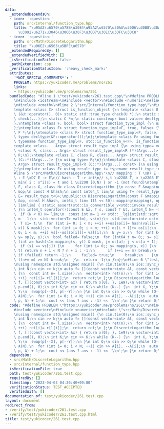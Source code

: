 ```yaml
---
data:
  _extendedDependsOn:
  - icon: ':question:'
    path: src/Internal/function_type.hpp
    title: "\u95A2\u6570\u578B\u3084\u95A2\u6570\u30AA\u30D6\u30B8\u30A7\u30AF\u30C8\
      \u3092\u6271\u3046\u30C6\u30F3\u30D7\u30EC\u30FC\u30C8"
  - icon: ':question:'
    path: src/Math/DiscreteLogarithm.hpp
    title: "\u96E2\u6563\u5BFE\u6570"
  _extendedRequiredBy: []
  _extendedVerifiedWith: []
  _isVerificationFailed: false
  _pathExtension: cpp
  _verificationStatusIcon: ':heavy_check_mark:'
  attributes:
    '*NOT_SPECIAL_COMMENTS*': ''
    PROBLEM: https://yukicoder.me/problems/no/261
    links:
    - https://yukicoder.me/problems/no/261
  bundledCode: "#line 1 \"test/yukicoder/261.test.cpp\"\n#define PROBLEM \"https://yukicoder.me/problems/no/261\"\
    \n#include <iostream>\n#include <vector>\n#include <numeric>\n#line 2 \"src/Math/DiscreteLogarithm.hpp\"\
    \n#include <cmath>\n#line 2 \"src/Internal/function_type.hpp\"\n#include <type_traits>\n\
    template <class C> struct is_function_object {\n template <class U, int dummy=\
    \ (&U::operator(), 0)> static std::true_type check(U *);\n static std::false_type\
    \ check(...);\n static C *m;\n static constexpr bool value= decltype(check(m))::value;\n\
    };\ntemplate <class F, bool, bool> struct function_type_impl {\n using type= void;\n\
    };\ntemplate <class F> struct function_type_impl<F, true, false> {\n using type=\
    \ F *;\n};\ntemplate <class F> struct function_type_impl<F, false, true> {\n using\
    \ type= decltype(&F::operator());\n};\ntemplate <class F> using function_type_t=\
    \ typename function_type_impl<F, std::is_function_v<F>, is_function_object<F>::value>::type;\n\
    template <class... Args> struct result_type_impl {\n using type= void;\n};\ntemplate\
    \ <class R, class... Args> struct result_type_impl<R (*)(Args...)> {\n using type=\
    \ R;\n};\ntemplate <class C, class R, class... Args> struct result_type_impl<R\
    \ (C::*)(Args...)> {\n using type= R;\n};\ntemplate <class C, class R, class...\
    \ Args> struct result_type_impl<R (C::*)(Args...) const> {\n using type= R;\n\
    };\ntemplate <class F> using result_type_t= typename result_type_impl<function_type_t<F>>::type;\n\
    #line 5 \"src/Math/DiscreteLogarithm.hpp\"\n// mapping : T \xD7 E -> T\n// op\
    \ : E \xD7 E -> E\n// hash : T -> int\n// s,t \u2208 T, x \u2208 E\n// return\
    \ min{ i : x^i(s) = t and i \u2208 [0,N) } or -1 (not found)\ntemplate <class\
    \ F, class G, class H> class DiscreteLogarithm {\n const F &mapping;\n const G\
    \ &op;\n const H &hash;\n const int64_t lim;\n using T= result_type_t<F>;\n using\
    \ E= result_type_t<G>;\npublic:\n DiscreteLogarithm(const F &mapping, const G\
    \ &op, const H &hash, int64_t lim= 1ll << 50): mapping(mapping), op(op), hash(hash),\
    \ lim(lim) { static_assert(std::is_convertible_v<std::invoke_result_t<H, T>, int>);\
    \ }\n int64_t operator()(const E &x, T s, const T &t, int64_t N= -1) const {\n\
    \  if (N < 0) N= lim;\n  const int m= 1 << std::__lg(int(std::sqrt(N) + 1)), mask=\
    \ m - 1;\n  std::vector<T> val(m), vs(m);\n  std::vector<int> os(m + 1), so(m);\n\
    \  T s1= t;\n  for (int i= 0; i < m; ++i) ++os[so[i]= hash(val[i]= s1= mapping(s1,\
    \ x)) & mask];\n  for (int i= 0; i < m; ++i) os[i + 1]+= os[i];\n  for (int i=\
    \ 0; i < m; ++i) vs[--os[so[i]]]= val[i];\n  E y= x;\n  for (int k= m; k>>= 1;)\
    \ y= op(y, y);\n  bool failed= false;\n  for (int64_t n= 0;; s= s1) {\n   for\
    \ (int a= hash(s1= mapping(s, y)) & mask, j= os[a]; j < os[a + 1]; ++j) {\n  \
    \  if (s1 == vs[j]) {\n     for (int i= 0;; s= mapping(s, x)) {\n      if (s ==\
    \ t) return n + i < N ? n + i : -1;\n      if (++i == m) break;\n     }\n    \
    \ if (failed) return -1;\n     failed= true;\n     break;\n    }\n   }\n   if\
    \ ((n+= m) >= N) break;\n  }\n  return -1;\n }\n};\n#line 6 \"test/yukicoder/261.test.cpp\"\
    \nusing namespace std;\nsigned main() {\n cin.tie(0);\n ios::sync_with_stdio(0);\n\
    \ int N;\n cin >> N;\n auto f= [](const vector<int> &l, const vector<int> &r)\
    \ {\n  const int n= l.size();\n  vector<int> ret(n);\n  for (int i= 0; i < n;\
    \ ++i) ret[i]= r[l[i]];\n  return ret;\n };\n DiscreteLogarithm log(\n     f,\
    \ f, [](const vector<int> &x) { return x[0]; }, 1e9);\n vector<int> p(N);\n iota(p.begin(),\
    \ p.end(), 0);\n int K;\n cin >> K;\n while (K--) {\n  int X, Y;\n  cin >> X >>\
    \ Y;\n  swap(p[--X], p[--Y]);\n }\n int Q;\n cin >> Q;\n while (Q--) {\n  vector<int>\
    \ A(N);\n  for (int i= 0; i < N; ++i) cin >> A[i], --A[i];\n  auto ans= log(p,\
    \ p, A) + 1;\n  cout << (ans ? ans : -1) << '\\n';\n }\n return 0;\n}\n"
  code: "#define PROBLEM \"https://yukicoder.me/problems/no/261\"\n#include <iostream>\n\
    #include <vector>\n#include <numeric>\n#include \"src/Math/DiscreteLogarithm.hpp\"\
    \nusing namespace std;\nsigned main() {\n cin.tie(0);\n ios::sync_with_stdio(0);\n\
    \ int N;\n cin >> N;\n auto f= [](const vector<int> &l, const vector<int> &r)\
    \ {\n  const int n= l.size();\n  vector<int> ret(n);\n  for (int i= 0; i < n;\
    \ ++i) ret[i]= r[l[i]];\n  return ret;\n };\n DiscreteLogarithm log(\n     f,\
    \ f, [](const vector<int> &x) { return x[0]; }, 1e9);\n vector<int> p(N);\n iota(p.begin(),\
    \ p.end(), 0);\n int K;\n cin >> K;\n while (K--) {\n  int X, Y;\n  cin >> X >>\
    \ Y;\n  swap(p[--X], p[--Y]);\n }\n int Q;\n cin >> Q;\n while (Q--) {\n  vector<int>\
    \ A(N);\n  for (int i= 0; i < N; ++i) cin >> A[i], --A[i];\n  auto ans= log(p,\
    \ p, A) + 1;\n  cout << (ans ? ans : -1) << '\\n';\n }\n return 0;\n}"
  dependsOn:
  - src/Math/DiscreteLogarithm.hpp
  - src/Internal/function_type.hpp
  isVerificationFile: true
  path: test/yukicoder/261.test.cpp
  requiredBy: []
  timestamp: '2023-04-03 04:36:40+09:00'
  verificationStatus: TEST_ACCEPTED
  verifiedWith: []
documentation_of: test/yukicoder/261.test.cpp
layout: document
redirect_from:
- /verify/test/yukicoder/261.test.cpp
- /verify/test/yukicoder/261.test.cpp.html
title: test/yukicoder/261.test.cpp
---
```

